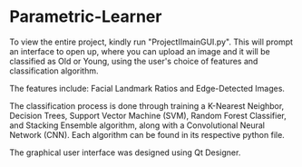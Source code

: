 # Parametric-Learner

To view the entire project, kindly run "ProjectIImainGUI.py". This will prompt an interface to open up, where you can upload an image and it will be classified as Old or Young, using the user's choice of features and classification algorithm.

The features include: Facial Landmark Ratios and Edge-Detected Images.

The classification process is done through training a K-Nearest Neighbor, Decision Trees, Support Vector Machine (SVM), Random Forest Classifier, and Stacking Ensemble algorithm, along with a Convolutional Neural Network (CNN). Each algorithm can be found in its respective python file.

The graphical user interface was designed using Qt Designer.
